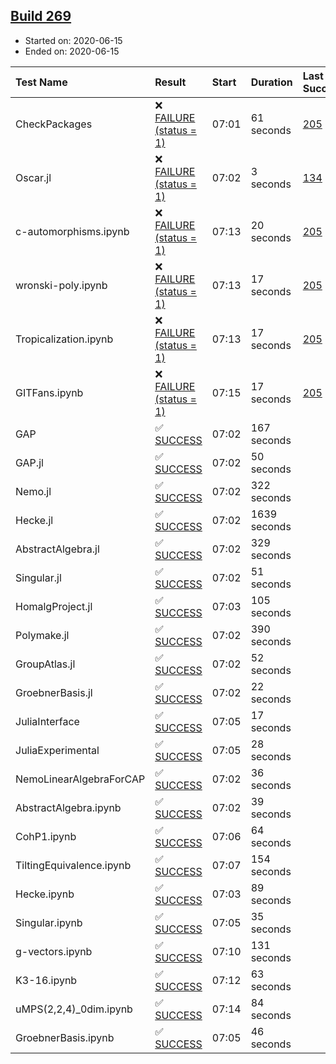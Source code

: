## [Build 269](https://oscarci.mathematik.uni-kl.de/job/oscar-stable/269/)

* Started on: 2020-06-15
* Ended on: 2020-06-15

| Test Name    | Result | Start | Duration | Last Success | First Failure |
|:-------------|:-------|:------|:---------|:-------------|:--------------|
| CheckPackages | ❌ [FAILURE (status = 1)](https://oscarci.mathematik.uni-kl.de/job/oscar-stable/269/artifact/logs/build-269/CheckPackages.log) | 07:01 | 61 seconds | [205](https://oscarci.mathematik.uni-kl.de/job/oscar-stable/205/) | [206](https://oscarci.mathematik.uni-kl.de/job/oscar-stable/206/) |
| Oscar.jl | ❌ [FAILURE (status = 1)](https://oscarci.mathematik.uni-kl.de/job/oscar-stable/269/artifact/logs/build-269/Oscar.jl.log) | 07:02 | 3 seconds | [134](https://oscarci.mathematik.uni-kl.de/job/oscar-stable/134/) | [177](https://oscarci.mathematik.uni-kl.de/job/oscar-stable/177/) |
| c-automorphisms.ipynb | ❌ [FAILURE (status = 1)](https://oscarci.mathematik.uni-kl.de/job/oscar-stable/269/artifact/logs/build-269/c-automorphisms.ipynb.log) | 07:13 | 20 seconds | [205](https://oscarci.mathematik.uni-kl.de/job/oscar-stable/205/) | [206](https://oscarci.mathematik.uni-kl.de/job/oscar-stable/206/) |
| wronski-poly.ipynb | ❌ [FAILURE (status = 1)](https://oscarci.mathematik.uni-kl.de/job/oscar-stable/269/artifact/logs/build-269/wronski-poly.ipynb.log) | 07:13 | 17 seconds | [205](https://oscarci.mathematik.uni-kl.de/job/oscar-stable/205/) | [206](https://oscarci.mathematik.uni-kl.de/job/oscar-stable/206/) |
| Tropicalization.ipynb | ❌ [FAILURE (status = 1)](https://oscarci.mathematik.uni-kl.de/job/oscar-stable/269/artifact/logs/build-269/Tropicalization.ipynb.log) | 07:13 | 17 seconds | [205](https://oscarci.mathematik.uni-kl.de/job/oscar-stable/205/) | [206](https://oscarci.mathematik.uni-kl.de/job/oscar-stable/206/) |
| GITFans.ipynb | ❌ [FAILURE (status = 1)](https://oscarci.mathematik.uni-kl.de/job/oscar-stable/269/artifact/logs/build-269/GITFans.ipynb.log) | 07:15 | 17 seconds | [205](https://oscarci.mathematik.uni-kl.de/job/oscar-stable/205/) | [206](https://oscarci.mathematik.uni-kl.de/job/oscar-stable/206/) |
| GAP | ✅ [SUCCESS](https://oscarci.mathematik.uni-kl.de/job/oscar-stable/269/artifact/logs/build-269/GAP.log) | 07:02 | 167 seconds |  |  |
| GAP.jl | ✅ [SUCCESS](https://oscarci.mathematik.uni-kl.de/job/oscar-stable/269/artifact/logs/build-269/GAP.jl.log) | 07:02 | 50 seconds |  |  |
| Nemo.jl | ✅ [SUCCESS](https://oscarci.mathematik.uni-kl.de/job/oscar-stable/269/artifact/logs/build-269/Nemo.jl.log) | 07:02 | 322 seconds |  |  |
| Hecke.jl | ✅ [SUCCESS](https://oscarci.mathematik.uni-kl.de/job/oscar-stable/269/artifact/logs/build-269/Hecke.jl.log) | 07:02 | 1639 seconds |  |  |
| AbstractAlgebra.jl | ✅ [SUCCESS](https://oscarci.mathematik.uni-kl.de/job/oscar-stable/269/artifact/logs/build-269/AbstractAlgebra.jl.log) | 07:02 | 329 seconds |  |  |
| Singular.jl | ✅ [SUCCESS](https://oscarci.mathematik.uni-kl.de/job/oscar-stable/269/artifact/logs/build-269/Singular.jl.log) | 07:02 | 51 seconds |  |  |
| HomalgProject.jl | ✅ [SUCCESS](https://oscarci.mathematik.uni-kl.de/job/oscar-stable/269/artifact/logs/build-269/HomalgProject.jl.log) | 07:03 | 105 seconds |  |  |
| Polymake.jl | ✅ [SUCCESS](https://oscarci.mathematik.uni-kl.de/job/oscar-stable/269/artifact/logs/build-269/Polymake.jl.log) | 07:02 | 390 seconds |  |  |
| GroupAtlas.jl | ✅ [SUCCESS](https://oscarci.mathematik.uni-kl.de/job/oscar-stable/269/artifact/logs/build-269/GroupAtlas.jl.log) | 07:02 | 52 seconds |  |  |
| GroebnerBasis.jl | ✅ [SUCCESS](https://oscarci.mathematik.uni-kl.de/job/oscar-stable/269/artifact/logs/build-269/GroebnerBasis.jl.log) | 07:02 | 22 seconds |  |  |
| JuliaInterface | ✅ [SUCCESS](https://oscarci.mathematik.uni-kl.de/job/oscar-stable/269/artifact/logs/build-269/JuliaInterface.log) | 07:05 | 17 seconds |  |  |
| JuliaExperimental | ✅ [SUCCESS](https://oscarci.mathematik.uni-kl.de/job/oscar-stable/269/artifact/logs/build-269/JuliaExperimental.log) | 07:05 | 28 seconds |  |  |
| NemoLinearAlgebraForCAP | ✅ [SUCCESS](https://oscarci.mathematik.uni-kl.de/job/oscar-stable/269/artifact/logs/build-269/NemoLinearAlgebraForCAP.log) | 07:02 | 36 seconds |  |  |
| AbstractAlgebra.ipynb | ✅ [SUCCESS](https://oscarci.mathematik.uni-kl.de/job/oscar-stable/269/artifact/logs/build-269/AbstractAlgebra.ipynb.log) | 07:02 | 39 seconds |  |  |
| CohP1.ipynb | ✅ [SUCCESS](https://oscarci.mathematik.uni-kl.de/job/oscar-stable/269/artifact/logs/build-269/CohP1.ipynb.log) | 07:06 | 64 seconds |  |  |
| TiltingEquivalence.ipynb | ✅ [SUCCESS](https://oscarci.mathematik.uni-kl.de/job/oscar-stable/269/artifact/logs/build-269/TiltingEquivalence.ipynb.log) | 07:07 | 154 seconds |  |  |
| Hecke.ipynb | ✅ [SUCCESS](https://oscarci.mathematik.uni-kl.de/job/oscar-stable/269/artifact/logs/build-269/Hecke.ipynb.log) | 07:03 | 89 seconds |  |  |
| Singular.ipynb | ✅ [SUCCESS](https://oscarci.mathematik.uni-kl.de/job/oscar-stable/269/artifact/logs/build-269/Singular.ipynb.log) | 07:05 | 35 seconds |  |  |
| g-vectors.ipynb | ✅ [SUCCESS](https://oscarci.mathematik.uni-kl.de/job/oscar-stable/269/artifact/logs/build-269/g-vectors.ipynb.log) | 07:10 | 131 seconds |  |  |
| K3-16.ipynb | ✅ [SUCCESS](https://oscarci.mathematik.uni-kl.de/job/oscar-stable/269/artifact/logs/build-269/K3-16.ipynb.log) | 07:12 | 63 seconds |  |  |
| uMPS(2,2,4)_0dim.ipynb | ✅ [SUCCESS](https://oscarci.mathematik.uni-kl.de/job/oscar-stable/269/artifact/logs/build-269/uMPS-2-2-4-_0dim.ipynb.log) | 07:14 | 84 seconds |  |  |
| GroebnerBasis.ipynb | ✅ [SUCCESS](https://oscarci.mathematik.uni-kl.de/job/oscar-stable/269/artifact/logs/build-269/GroebnerBasis.ipynb.log) | 07:05 | 46 seconds |  |  |
